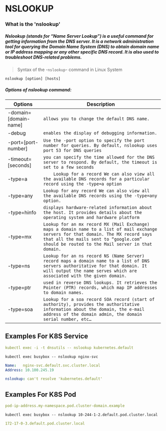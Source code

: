 # NSLOOKUP

### What is the 'nslookup'

##### Nslookup (stands for “Name Server Lookup”) is a useful command for getting information from the DNS server. It is a network administration tool for querying the Domain Name System (DNS) to obtain domain name or IP address mapping or any other specific DNS record. It is also used to troubleshoot DNS-related problems. 

> Syntax of the -`nslookup`- command in Linux System
```
nslookup [option] [hosts]
```

##### Options of nslookup command:  

|Options              |Description                   |
|----------------|-------------------------------|
|-domain=[domain-name]	|`allows you to change the default DNS name.`            |
|-debug	          |`enables the display of debugging information.`            |
|-port=[port-number]	 |`Use the -port option to specify the port number for queries. By default, nslookup uses port 53 for DNS queries`|
|-timeout=[seconds] |`you can specify the time allowed for the DNS server to respond. By default, the timeout is set to a few seconds`|
|-type=a	          |`	Lookup for a record We can also view all the available DNS records for a particular record using the -type=a option`|
|-type=any         |` Lookup for any record We can also view all the available DNS records using the -type=any option. `|
|-type=hinfo		          |` displays hardware-related information about the host. It provides details about the operating system and hardware platform `|
|-type=mx 		          |` Lookup for an mx record MX (Mail Exchange) maps a domain name to a list of mail exchange servers for that domain. The MX record says that all the mails sent to “google.com” should be routed to the Mail server in that domain. `|
|-type=ns		          |`Lookup for an ns record NS (Name Server) record maps a domain name to a list of DNS servers authoritative for that domain. It will output the name serves which are associated with the given domain. `|
|-type=ptr 		          |`used in reverse DNS lookups. It retrieves the Pointer (PTR) records, which map IP addresses to domain names.`|
|-type=soa		          |`Lookup for a soa record SOA record (start of authority), provides the authoritative information about the domain, the e-mail address of the domain admin, the domain serial number, etc… `|

## Examples For K8S Service

```yaml
kubectl exec -i -t dnsutils -- nslookup kubernetes.default
```
`kubectl exec busybox -- nslookup nginx-svc`
```yaml
Name:   nginx-svc.default.svc.cluster.local
Address: 10.100.245.19

nslookup: can't resolve 'kubernetes.default'
```
## Examples For K8S Pod

```yaml
pod-ip-address.my-namespace.pod.cluster-domain.example
```
`kubectl exec busybox -- nslookup 10-244-1-2.default.pod.cluster.local`
```yaml
172-17-0-3.default.pod.cluster.local
```

